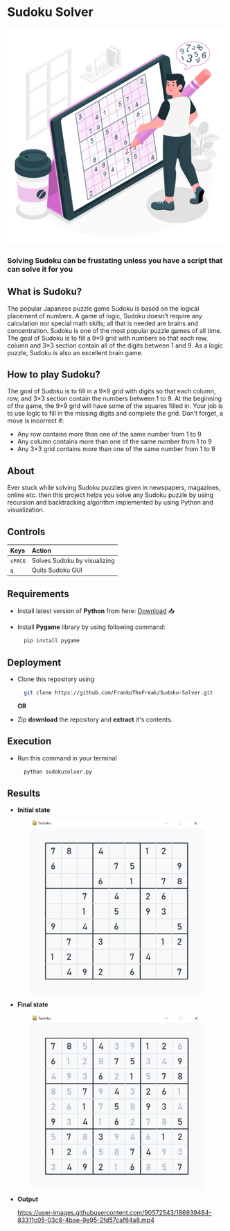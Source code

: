 # Sudoku Solver

<p align="center">
  <img src="other/thumbnail.jpg" width="500" height="500"/>
</p>

### Solving Sudoku can be frustating unless you have a script that can solve it for you

## What is Sudoku?

The popular Japanese puzzle game Sudoku is based on the logical placement of numbers. A game of logic, Sudoku doesn’t require any calculation nor special math skills; all that is needed are brains and concentration. Sudoku is one of the most popular puzzle games of all time. The goal of Sudoku is to fill a 9×9 grid with numbers so that each row, column and 3×3 section contain all of the digits between 1 and 9. As a logic puzzle, Sudoku is also an excellent brain game.

## How to play Sudoku?

The goal of Sudoku is to fill in a 9×9 grid with digits so that each column, row, and 3×3 section contain the numbers between 1 to 9. At the beginning of the game, the 9×9 grid will have some of the squares filled in. Your job is to use logic to fill in the missing digits and complete the grid. Don’t forget, a move is incorrect if:
- Any row contains more than one of the same number from 1 to 9
- Any column contains more than one of the same number from 1 to 9
- Any 3×3 grid contains more than one of the same number from 1 to 9

## About

Ever stuck while solving Sudoku puzzles given in newspapers, magazines, online etc. then this project helps you solve any Sudoku puzzle by using recursion and backtracking algorithm implemented by using Python and visualization.

## Controls

|   Keys       |   Action                          |
| :----------- | :-------------------------------- |
|   `sPACE`    |   Solves Sudoku by visualizing    |
|     `q`      |   Quits Sudoku GUI                |

## Requirements 

- Install latest version of **Python** from here: <a href="https://www.python.org/downloads/" target="_blank">Download</a> 📥	

- Install **Pygame** library by using following command:

  ```bash
    pip install pygame
  ```
  
## Deployment
  
- Clone this repository using

  ```bash
    git clone https://github.com/FrankoTheFreak/Sudoku-Solver.git
  ```
  
  **OR** 

- Zip **download** the repository and **extract** it's contents.

## Execution

- Run this command in your terminal

  ```bash
    python sudokusolver.py
  ```
  
## Results

- **Initial state**

<p align="center">
  <img src="other/initial_state.PNG" width="400" height="400"/>
</p>

- **Final state**

<p align="center">
  <img src="other/final_state.PNG" width="400" height="400"/>
</p>

- **Output**

  https://user-images.githubusercontent.com/90572543/186939484-83311c05-03c8-4bae-9e95-2fd57caf64a8.mp4

